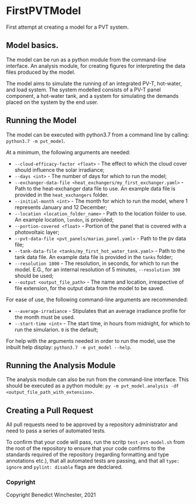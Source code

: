 # FirstPVTModel
First attempt at creating a model for a PVT system.

## Model basics.
The model can be run as a python module from the command-line interface. An analysis module, for creating figures for interpreting the data files produced by the model.

The model aims to simulate the running of an integrated PV-T, hot-water, and load system. The system modelled consists of a PV-T panel component, a hot-water tank, and a system for simulating the demands placed on the system by the end user.

## Running the Model
The model can be executed with python3.7 from a command line by calling:
`python3.7 -m pvt_model`.

At a minimum, the following arguments are needed:
* `--cloud-efficacy-factor <float>` - The effect to which the cloud cover should influence the solar irradiance;
* `--days <int>` - The number of days for which to run the model;
* `--exchanger-data-file <heat_exchangers/my_first_exchanger.yaml>` - Path to the heat-exchanger data file to use. An example data file is provided in the `heat_exchangers` folder.
* `--initial-month <int>` - The month for which to run the model, where 1 represents January and 12 December;
* `--location <location_folder_name>` - Path to the location folder to use. An example location, `london`, is provided;
* `--portion-covered <float>` - Portion of the panel that is covered with a photovoltaic layer;
* `--pvt-data-file <pvt_panels/marias_panel.yaml>` - Path to the pv data file;
* `--tank-data-file <tanks/my_first_hot_water_tank.yaml>` - Path to the tank data file. An example data file is provided in the `tanks` folder;
* `--resolution 1800` - The resolution, in seconds, for which to run the model. E.G., for an internal resolution of 5 minutes, `--resolution 300` should be used;
* `--output <output_file_path>` - The name and location, irrespective of file extension, for the output data from the model to be saved.

For ease of use, the following command-line arguments are recommended:
* `--average-irradiance` - Stipulates that an average irradiance profile for the month must be used.
* `--start-time <int>` - The start time, in hours from midnight, for which to run the simularion. `0` is the default;

For help with the arguments needed in order to run the model, use the inbuilt help display:
`python3.7 -m pvt_model --help`.

## Running the Analysis Module
The analysis module can also be run from the command-line interface. This should be executed as a python module: `py -m pvt_model.analysis -df <output_file_path_with_extension>`.

## Creating a Pull Request
All pull requests need to be approved by a repository administrator and need to pass a series of automated tests.

To confirm that your code will pass, run the scritp `test-pvt-model.sh` from the root of the repository to ensure that your code confirms to the standards required of the repository (regarding formatting and type annotations etc.), that all automated tests are passing, and that all `type: ignore` and `pylint: disable` flags are dedclared.

### Copyright
Copyright Benedict Winchester, 2021
